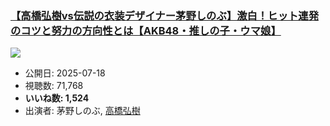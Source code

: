 ### [【高橋弘樹vs伝説の衣装デザイナー茅野しのぶ】激白！ヒット連発のコツと努力の方向性とは【AKB48・推しの子・ウマ娘】](https://www.youtube.com/watch?v=xCWiaPpaq9c)
[![](https://img.youtube.com/vi/xCWiaPpaq9c/sddefault.jpg)](https://www.youtube.com/watch?v=xCWiaPpaq9c)
-   公開日: 2025-07-18
-   視聴数: 71,768
-   **いいね数: 1,524**
-   出演者: 茅野しのぶ, [高橋弘樹](/rehacq_fan/people/高橋弘樹 "wikilink")
